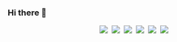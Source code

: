 ### Hi there 👋

<!--
**hologramgoose/hologramgoose** is a ✨ _special_ ✨ repository because its `README.md` (this file) appears on your GitHub profile.

Here are some ideas to get you started:

- 🔭 I’m currently working on ...
- 🌱 I’m currently learning ...
- 👯 I’m looking to collaborate on ...
- 🤔 I’m looking for help with ...
- 💬 Ask me about ...
- 📫 How to reach me: ...
- 😄 Pronouns: ...
- ⚡ Fun fact: ...
-->
<p align="center">
  <img src="https://img.shields.io/badge/C-A8B9CC?style=flat&logo=C&logoColor=white"></a>&nbsp
  <img src="https://img.shields.io/badge/Javascript-F7DF1E?style=flat&logo=javascript&logoColor=black"></a>&nbsp
  <img src="https://img.shields.io/badge/CSS-1572B6?style=flat&logo=css3&logoColor=white"></a>&nbsp
  <img src="https://img.shields.io/badge/HTML-E34F26?style=flat&logo=html5&logoColor=white"></a>&nbsp
  <img src="https://img.shields.io/badge/Python-%233776AB?style=flat&logo=python&logoColor=white"></a>&nbsp
  <img src="https://img.shields.io/badge/Vscode-007ACC?style=flat&logo=visualstudiocode&logoColor=white"></a>&nbsp
</p>
